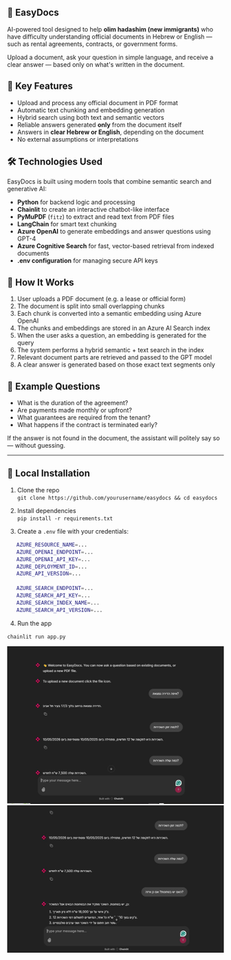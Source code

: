 ## 🧾 EasyDocs

AI-powered tool designed to help **olim hadashim (new immigrants)** who have difficulty understanding official documents in Hebrew or English — such as rental agreements, contracts, or government forms.

Upload a document, ask your question in simple language, and receive a clear answer — based only on what's written in the document.

## 🧠 Key Features

- Upload and process any official document in PDF format
- Automatic text chunking and embedding generation
- Hybrid search using both text and semantic vectors
- Reliable answers generated **only** from the document itself
- Answers in **clear Hebrew or English**, depending on the document
- No external assumptions or interpretations

## 🛠️ Technologies Used

EasyDocs is built using modern tools that combine semantic search and generative AI:

- **Python** for backend logic and processing
- **Chainlit** to create an interactive chatbot-like interface
- **PyMuPDF** (`fitz`) to extract and read text from PDF files
- **LangChain** for smart text chunking
- **Azure OpenAI** to generate embeddings and answer questions using GPT-4
- **Azure Cognitive Search** for fast, vector-based retrieval from indexed documents
- **.env configuration** for managing secure API keys

## 🔄 How It Works

1. User uploads a PDF document (e.g. a lease or official form)
2. The document is split into small overlapping chunks
3. Each chunk is converted into a semantic embedding using Azure OpenAI
4. The chunks and embeddings are stored in an Azure AI Search index
5. When the user asks a question, an embedding is generated for the query
6. The system performs a hybrid semantic + text search in the index
7. Relevant document parts are retrieved and passed to the GPT model
8. A clear answer is generated based on those exact text segments only

## 💬 Example Questions

- What is the duration of the agreement?
- Are payments made monthly or upfront?
- What guarantees are required from the tenant?
- What happens if the contract is terminated early?

If the answer is not found in the document, the assistant will politely say so — without guessing.

---

## 🚀 Local Installation

1. Clone the repo  
   `git clone https://github.com/yourusername/easydocs && cd easydocs`

2. Install dependencies  
   `pip install -r requirements.txt`

3. Create a `.env` file with your credentials:

```bash
   AZURE_RESOURCE_NAME=...
   AZURE_OPENAI_ENDPOINT=...
   AZURE_OPENAI_API_KEY=...
   AZURE_DEPLOYMENT_ID=...
   AZURE_API_VERSION=...

   AZURE_SEARCH_ENDPOINT=...
   AZURE_SEARCH_API_KEY=...
   AZURE_SEARCH_INDEX_NAME=...
   AZURE_SEARCH_API_VERSION=...
```

4. Run the app

```bash
chainlit run app.py

```

![תמונה](https://github.com/OliaKr/easydocs-agent/blob/main/.public/easy1.JPG)
![תמונה](https://github.com/OliaKr/easydocs-agent/blob/main/.public/easy2.JPG)
